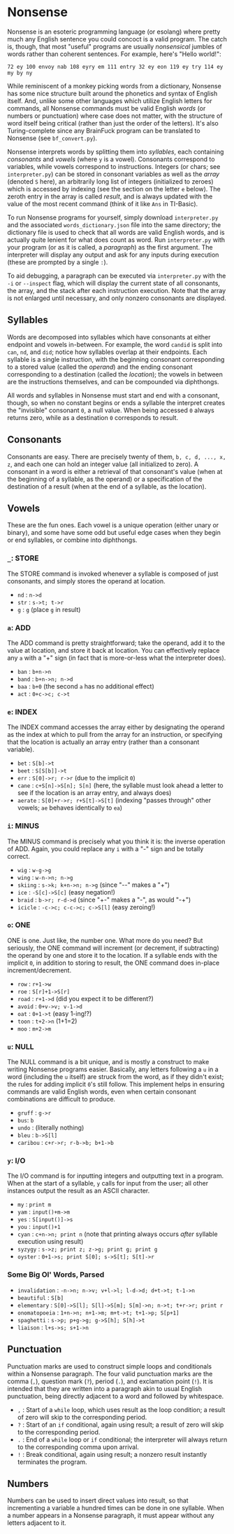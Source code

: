 # Nonsense

Nonsense is an esoteric programming language (or esolang) where pretty much any English sentence you could concoct is a valid program. The catch is, though, that most "useful" programs are usually _nonsensical_ jumbles of words rather than coherent sentences. For example, here's "Hello world!":

`72 ey 100 envoy nab 108 eyry em 111 entry 32 ey eon 119 ey try 114 ey my by ny`

While reminiscent of a monkey picking words from a dictionary, Nonsense has some nice structure built around the phonetics and syntax of English itself. And, unlike some other languages which utilize English letters for commands, all Nonsense commands must be valid English _words_ (or numbers or punctuation) where case does not matter, with the structure of word itself being critical (rather than just the order of the letters). It's also Turing-complete since any BrainFuck program can be translated to Nonsense (see `bf_convert.py`).

Nonsense interprets words by splitting them into _syllables_, each containing  _consonants_ and _vowels_ (where `y` is a vowel). Consonants correspond to variables, while vowels correspond to instructions. Integers (or chars; see `interpreter.py`) can be stored in consonant variables as well as the _array_ (denoted `S` here), an arbitrarily long list of integers (initialized to zeroes) which is accessed by indexing (see the section on the letter `e` below). The zeroth entry in the array is called _result_, and is always updated with the value of the most recent command (think of it like `Ans` in TI-Basic).

To run Nonsense programs for yourself, simply download `interpreter.py` and the associated `words_dictionary.json` file into the same directory; the dictionary file is used to check that all words are valid English words, and is actually quite lenient for what does count as word. Run `interpreter.py` with your program (or as it is called, a _paragraph_) as the first argument. The interpreter will display any output and ask for any inputs during execution (these are prompted by a single `:`).

To aid debugging, a paragraph can be executed via `interpreter.py` with the `-i` or `--inspect` flag, which will display the current state of all consonants, the array, and the stack after each instruction execution. Note that the array is not enlarged until necessary, and only nonzero consonants are displayed.

## Syllables

Words are decomposed into syllables which have consonants at either endpoint and vowels in-between. For example, the word `candid` is split into `can`, `nd`, and `did`; notice how syllables overlap at their endpoints. Each syllable is a single instruction, with the beginning consonant corresponding to a stored value (called the _operand_) and the ending consonant corresponding to a destination (called the _location_); the vowels in between are the instructions themselves, and can be compounded via diphthongs.

All words and syllables in Nonsense must start and end with a consonant, though, so when no constant begins or ends a syllable the interpret creates the "invisible" consonant `0`, a null value. When being accessed `0` always returns zero, while as a destination `0` corresponds to result.

## Consonants

Consonants are easy. There are precisely twenty of them, `b, c, d, ..., x, z`, and each one can hold an integer value (all initialized to zero). A consonant in a word is either a retrieval of that consonant's value (when at the beginning of a syllable, as the operand) or a specification of the destination of a result (when at the end of a syllable, as the location).

## Vowels

These are the fun ones. Each vowel is a unique operation (either unary or binary), and some have some odd but useful edge cases when they begin or end syllables, or combine into diphthongs.

### `_`: STORE

The STORE command is invoked whenever a syllable is composed of just consonants, and simply stores the operand at location.

* `nd` : `n->d`
* `str` : `s->t; t->r`
* `g` : `g` (place `g` in result)

### `a`: ADD

The ADD command is pretty straightforward; take the operand, add it to the value at location, and store it back at location. You can effectively replace any `a` with a "+" sign (in fact that is more-or-less what the interpreter does).

* `ban` : `b+n->n`
* `band` : `b+n->n; n->d`
* `baa` : `b+0` (the second `a` has no additional effect)
* `act` : `0+c->c; c->t`

### `e`: INDEX

The INDEX command accesses the array either by designating the operand as the index at which to pull from the array for an instruction, or specifying that the location is actually an array entry (rather than a consonant variable).

* `bet` : `S[b]->t`
* `beet` : `S[S[b]]->t`
* `err` : `S[0]->r; r->r` (due to the implicit `0`)
* `cane` : `c+S[n]->S[n]; S[n]` (here, the syllable must look ahead a letter to see if the location is an array entry, and always does)
* `aerate` : `S[0]+r->r; r+S[t]->S[t]` (indexing "passes through" other vowels; `ae` behaves identically to `ea`)

### `i`: MINUS

The MINUS command is precisely what you think it is: the inverse operation of ADD. Again, you could replace any `i` with a "-" sign and be totally correct.

* `wig` : `w-g->g`
* `wing` : `w-n->n; n->g`
* `skiing` : `s->k; k+n->n; n->g` (since "--" makes a "+")
* `ice` : `-S[c]->S[c]` (easy negation!)
* `braid` : `b->r; r-d->d` (since "+-" makes a "-", as would "-+")
* `icicle` : `-c->c; c-c->c; c->S[l]` (easy zeroing!)

### `o`: ONE

ONE is one. Just like, the number one. What more do you need?
But seriously, the ONE command will increment (or decrement, if subtracting) the operand by one and store it to the location. If a syllable ends with the implicit `0`, in addition to storing to result, the ONE command does in-place increment/decrement.

* `row` : `r+1->w`
* `roe` : `S[r]+1->S[r]`
* `road` : `r+1->d` (did you expect it to be different?)
* `avoid` : `0+v->v; v-1->d`
* `oat` : `0+1->t` (easy 1-ing!?)
* `toon` : `t+2->n` (1+1=2)
* `moo` : `m+2->m`

### `u`: NULL

The NULL command is a bit unique, and is mostly a construct to make writing Nonsense programs easier. Basically, any letters following a `u` in a word (including the `u` itself) are struck from the word, as if they didn't exist; the rules for adding implicit `0`'s still follow. This implement helps in ensuring commands are valid English words, even when certain consonant combinations are difficult to produce.

* `gruff` : `g->r`
* `bus`: `b`
* `undo` : (literally nothing)
* `bleu` : `b->S[l]`
* `caribou` : `c+r->r; r-b->b; b+1->b`

### `y`: I/O

The I/O command is for inputting integers and outputting text in a program. When at the start of a syllable, `y` calls for input from the user; all other instances output the result as an ASCII character.

* `my` : `print m`
* `yam` : `input()+m->m`
* `yes` : `S[input()]->s`
* `you` : `input()+1`
* `cyan` : `c+n->n; print n` (note that printing always occurs _after_ syllable execution using result)
* `syzygy` : `s->z; print z; z->g; print g; print g`
* `oyster` : `0+1->s; print S[0]; s->S[t]; S[t]->r`

### Some Big Ol' Words, Parsed

* `invalidation` : `-n->n; n->v; v+l->l; l-d->d; d+t->t; t-1->n`
* `beautiful` : `S[b]`
* `elementary` : `S[0]->S[l]; S[l]->S[m]; S[m]->n; n->t; t+r->r; print r`
* `onomatopoeia` : `1+n->n; n+1->m; m+t->t; t+1->p; S[p+1]`
* `spaghetti` : `s->p; p+g->g; g->S[h]; S[h]->t`
* `liaison` : `l+s->s; s+1->n`

## Punctuation

Punctuation marks are used to construct simple loops and conditionals within a Nonsense paragraph. The four valid punctuation marks are the comma (`,`), question mark (`?`), period (`.`), and exclamation point (`!`). It is intended that they are written into a paragraph akin to usual English punctuation, being directly adjacent to a word and followed by whitespace.

* `,` : Start of a `while` loop, which uses result as the loop condition; a result of zero will skip to the corresponding period.
* `?` : Start of an `if` conditional, again using result; a result of zero will skip to the corresponding period.
* `.` : End of a `while` loop or `if` conditional; the interpreter will always return to the corresponding comma upon arrival.
* `!` : Break conditional, again using result; a nonzero result instantly terminates the program.

## Numbers

Numbers can be used to insert direct values into result, so that incrementing a variable a hundred times can be done in one syllable. When a number appears in a Nonsense paragraph, it must appear without any letters adjacent to it.